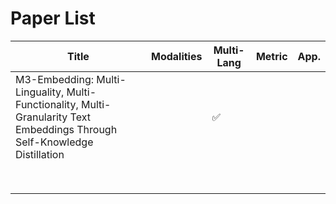 # Paper List

| Title                                                        | Modalities | Multi-Lang | Metric | App. |
| ------------------------------------------------------------ | ---------- | ---------- | ------ | ---- |
| M3-Embedding: Multi-Linguality, Multi-Functionality, Multi-Granularity Text Embeddings Through Self-Knowledge Distillation |            | ✅          |        |      |
|                                                              |            |            |        |      |
|                                                              |            |            |        |      |
|                                                              |            |            |        |      |
|                                                              |            |            |        |      |
|                                                              |            |            |        |      |
|                                                              |            |            |        |      |
|                                                              |            |            |        |      |
|                                                              |            |            |        |      |


